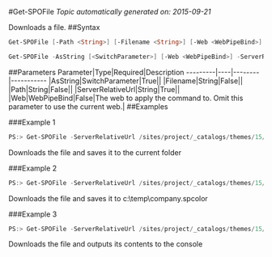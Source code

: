 #Get-SPOFile
*Topic automatically generated on: 2015-09-21*

Downloads a file.
##Syntax
```powershell
Get-SPOFile [-Path <String>] [-Filename <String>] [-Web <WebPipeBind>] -ServerRelativeUrl <String>
```


```powershell
Get-SPOFile -AsString [<SwitchParameter>] [-Web <WebPipeBind>] -ServerRelativeUrl <String>
```


##Parameters
Parameter|Type|Required|Description
---------|----|--------|-----------
|AsString|SwitchParameter|True||
|Filename|String|False||
|Path|String|False||
|ServerRelativeUrl|String|True||
|Web|WebPipeBind|False|The web to apply the command to. Omit this parameter to use the current web.|
##Examples

###Example 1
```powershell
PS:> Get-SPOFile -ServerRelativeUrl /sites/project/_catalogs/themes/15/company.spcolor
```
Downloads the file and saves it to the current folder

###Example 2
```powershell
PS:> Get-SPOFile -ServerRelativeUrl /sites/project/_catalogs/themes/15/company.spcolor -Path c:\temp -FileName company.spcolor
```
Downloads the file and saves it to c:\temp\company.spcolor

###Example 3
```powershell
PS:> Get-SPOFile -ServerRelativeUrl /sites/project/_catalogs/themes/15/company.spcolor -AsString
```
Downloads the file and outputs its contents to the console
